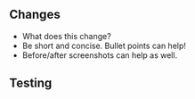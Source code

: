 ## Changes

- What does this change?
- Be short and concise. Bullet points can help!
- Before/after screenshots can help as well.

## Testing

<!-- How was this change tested? -->
<!-- DON'T DELETE THIS SECTION! If no tests added, explain why. -->

